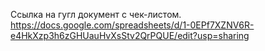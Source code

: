 Ссылка на гугл документ с чек-листом.
https://docs.google.com/spreadsheets/d/1-0EPf7XZNV6R-e4HkXzp3h6zGHUauHvXsStv2QrPQUE/edit?usp=sharing 